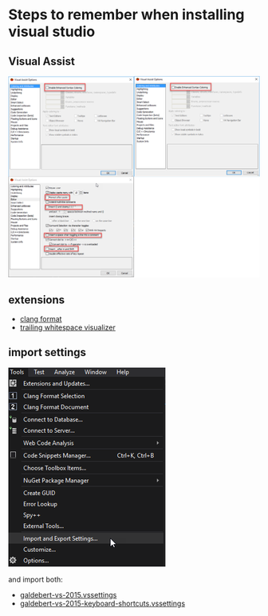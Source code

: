 # Steps to remember when installing visual studio

## Visual Assist

![](./visual-assist-setup.png)

## extensions

- [clang format](https://marketplace.visualstudio.com/items?itemName=HansWennborg.ClangFormat)
- [trailing whitespace visualizer](https://marketplace.visualstudio.com/items?itemName=MadsKristensen.TrailingWhitespaceVisualizer)

## import settings

![](./import-settings.png)

and import both:
- [galdebert-vs-2015.vssettings](./galdebert-vs-2015.vssettings)
- [galdebert-vs-2015-keyboard-shortcuts.vssettings](./galdebert-vs-2015-keyboard-shortcuts.vssettings)
